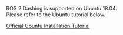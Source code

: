 
ROS 2 Dashing is supported on Ubuntu 18.04.  
Please refer to the Ubuntu tutorial below.

[Official Ubuntu Installation Tutorial](https://ubuntu.com/tutorials/install-ubuntu-desktop#1-overview)
